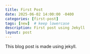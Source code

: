 ```yaml
---
title: First Post
date: 2025-06-02 14:00:00 -0400
categories: [first-post]
tags: [new]  # keep lowercase
description: First post using Jekyll
layout: post
---
```

This blog post is made using jekyll. 